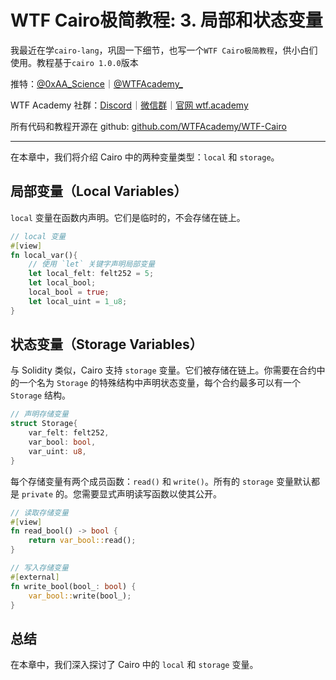 # WTF Cairo极简教程: 3. 局部和状态变量

我最近在学`cairo-lang`，巩固一下细节，也写一个`WTF Cairo极简教程`，供小白们使用。教程基于`cairo 1.0.0`版本

推特：[@0xAA_Science](https://twitter.com/0xAA_Science)｜[@WTFAcademy_](https://twitter.com/WTFAcademy_)

WTF Academy 社群：[Discord](https://discord.wtf.academy)｜[微信群](https://docs.google.com/forms/d/e/1FAIpQLSe4KGT8Sh6sJ7hedQRuIYirOoZK_85miz3dw7vA1-YjodgJ-A/viewform?usp=sf_link)｜[官网 wtf.academy](https://wtf.academy)

所有代码和教程开源在 github: [github.com/WTFAcademy/WTF-Cairo](https://github.com/WTFAcademy/WTF-Cairo)

---

在本章中，我们将介绍 Cairo 中的两种变量类型：`local` 和 `storage`。

## 局部变量（Local Variables）

`local` 变量在函数内声明。它们是临时的，不会存储在链上。

```rust
// local 变量
#[view]
fn local_var(){
    // 使用 `let` 关键字声明局部变量
    let local_felt: felt252 = 5;
    let local_bool;
    local_bool = true;
    let local_uint = 1_u8;
}
```

## 状态变量（Storage Variables）

与 Solidity 类似，Cairo 支持 `storage` 变量。它们被存储在链上。你需要在合约中的一个名为 `Storage` 的特殊结构中声明状态变量，每个合约最多可以有一个 `Storage` 结构。

```rust
// 声明存储变量
struct Storage{
    var_felt: felt252,
    var_bool: bool,
    var_uint: u8,
}
```

每个存储变量有两个成员函数：`read()` 和 `write()`。所有的 `storage` 变量默认都是 `private` 的。您需要显式声明读写函数以使其公开。

```rust
// 读取存储变量
#[view]
fn read_bool() -> bool {
    return var_bool::read();
}

// 写入存储变量
#[external]
fn write_bool(bool_: bool) {
    var_bool::write(bool_);
}
```

## 总结

在本章中，我们深入探讨了 Cairo 中的 `local` 和 `storage` 变量。